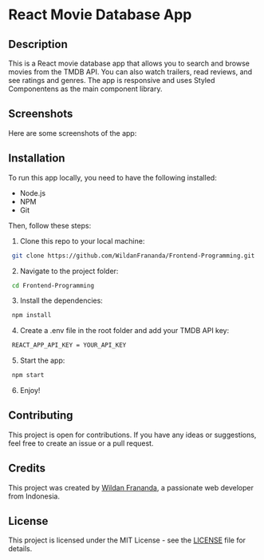 # React Movie Database App

## Description

This is a React movie database app that allows you to search and browse movies from the TMDB API. You can also watch trailers, read reviews, and see ratings and genres. The app is responsive and uses Styled Componentens as the main component library.

## Screenshots

Here are some screenshots of the app:

<!-- ![Home page](home.png)
![Search page](search.png)
![Movie details page](movie.png)
![TV show details page](tvshow.png) -->

## Installation

To run this app locally, you need to have the following installed:

- Node.js
- NPM
- Git

Then, follow these steps:

1. Clone this repo to your local machine:
```bash
 git clone https://github.com/WildanFrananda/Frontend-Programming.git
```
2. Navigate to the project folder:
```bash
 cd Frontend-Programming
```
3. Install the dependencies:
```bash
 npm install
```
4. Create a .env file in the root folder and add your TMDB API key:
```bash
 REACT_APP_API_KEY = YOUR_API_KEY
```
5. Start the app:
```bash
 npm start
```
6. Enjoy!

## Contributing

This project is open for contributions. If you have any ideas or suggestions, feel free to create an issue or a pull request.

## Credits

This project was created by [Wildan Frananda](https://github.com/WildanFrananda), a passionate web developer from Indonesia.

## License

This project is licensed under the MIT License - see the [LICENSE](LICENSE) file for details.
